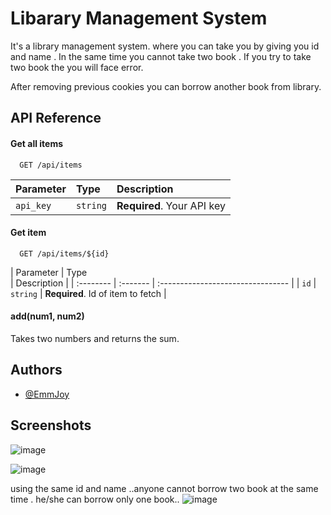 
# Libarary Management System

It's a library management system. where you can take you by giving you id and name . In the same time you cannot take two book . If you try to take two book the you will face error.

After removing previous cookies you can borrow another book from library.


## API Reference

#### Get all items

```http
  GET /api/items
```

| Parameter | Type     | Description                |
| :-------- | :------- | :------------------------- |
| `api_key` | `string` | **Required**. Your API key |

#### Get item

```http
  GET /api/items/${id}
```

| Parameter | Type  
| Description                       |
| :-------- | :------- | :-------------------------------- |
| `id`      | `string` | **Required**. Id of item to fetch |

#### add(num1, num2)

Takes two numbers and returns the sum.


## Authors

- [@EmmJoy](https://github.com/EmmJoy)


## Screenshots

![image](https://github.com/EmmJoy/WebTechnology/assets/124621939/b7ea46ed-ecac-4587-873d-baedab3f4471)


![image](https://github.com/EmmJoy/WebTechnology/assets/124621939/d2726f5f-75c8-445c-9a39-77a0fcf3275f)


using the same id and name ..anyone cannot borrow two book at the same time . he/she can borrow only one book..
![image](https://github.com/EmmJoy/WebTechnology/assets/124621939/2c6e82fb-7816-47ff-8ff9-6184b5cfc785)


